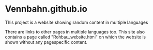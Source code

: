 # Vennbahn.github.io


This project is a website showing random content in multiple languages

There are links to other pages in multiple languages too.
This site also contains a page called "Rohbau_website.html" on which the website is shown without any pagespecific content.
